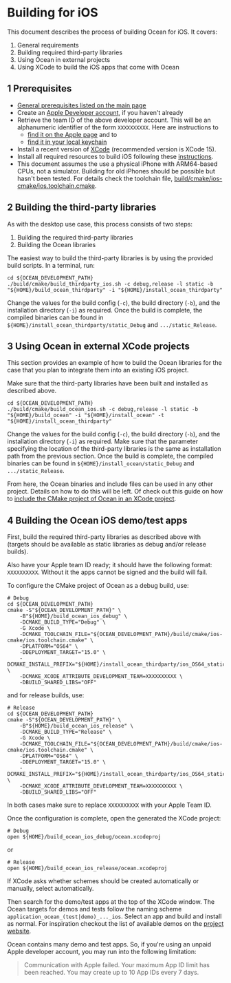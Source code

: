 # Building for iOS

This document describes the process of building Ocean for iOS. It covers:

1. General requirements
2. Building required third-party libraries
3. Using Ocean in external projects
4. Using XCode to build the iOS apps that come with Ocean

## 1 Prerequisites

* [General prerequisites listed on the main page](README.md)
* Create an [Apple Developer account](https://developer.apple.com/), if you haven't already
* Retrieve the team ID of the above developer account. This will be an alphanumeric identifier of the form `XXXXXXXXXX`. Here are instructions to
  * [find it on the Apple page](https://developer.apple.com/help/account/manage-your-team/locate-your-team-id) and to
  * [find it in your local keychain](https://stackoverflow.com/a/47732584)
* Install a recent version of [XCode](https://developer.apple.com/xcode/) (recommended version is XCode 15).
* Install all required resources to build iOS following these [instructions](https://developer.apple.com/documentation/safari-developer-tools/installing-xcode-and-simulators).
* This document assumes the use a physical iPhone with ARM64-based CPUs, not a simulator. Building for old iPhones should be possible but hasn't been tested. For details check the toolchain file, [build/cmake/ios-cmake/ios.toolchain.cmake](https://github.com/facebookresearch/ocean/blob/7eb6a04e60278185c3ebe469829f00fc7092b223/build/cmake/ios-cmake/ios.toolchain.cmake#L59-L60).

## 2 Building the third-party libraries

As with the desktop use case, this process consists of two steps:

1. Building the required third-party libraries
2. Building the Ocean libraries

The easiest way to build the third-party libraries is by using the provided build scripts. In a terminal, run:

```
cd ${OCEAN_DEVELOPMENT_PATH}
./build/cmake/build_thirdparty_ios.sh -c debug,release -l static -b "${HOME}/build_ocean_thirdparty" -i "${HOME}/install_ocean_thirdparty"
```

Change the values for the build config (`-c`), the build directory (`-b`), and the installation directory (`-i`) as required. Once the build is complete, the compiled binaries can be found in `${HOME}/install_ocean_thirdparty/static_Debug` and `.../static_Release`.

## 3 Using Ocean in external XCode projects

This section provides an example of how to build the Ocean libraries for the case that you plan to integrate them into an existing iOS project.

Make sure that the third-party libraries have been built and installed as described above.

```
cd ${OCEAN_DEVELOPMENT_PATH}
./build/cmake/build_ocean_ios.sh -c debug,release -l static -b "${HOME}/build_ocean" -i "${HOME}/install_ocean" -t "${HOME}/install_ocean_thirdparty"
```

Change the values for the build config (`-c`), the build directory (`-b`), and the installation directory (`-i`) as required. Make sure that the parameter specifying the location of the third-party libraries is the same as installation path from the previous section. Once the build is complete, the compiled binaries can be found in `${HOME}/install_ocean/static_Debug` and `.../static_Release`.

From here, the Ocean binaries and include files can be used in any other project. Details on how to do this will be left. Of check out this guide on how to [include the CMake project of Ocean in an XCode project](https://blog.tomtasche.at/2019/05/how-to-include-cmake-project-in-xcode.html).

## 4 Building the Ocean iOS demo/test apps

First, build the required third-party libraries as described above with (targets should be available as static libraries as debug and/or release builds).

Also have your Apple team ID ready; it should have the following format: `XXXXXXXXXX`. Without it the apps cannot be signed and the build will fail.

To configure the CMake project of Ocean as a debug build, use:

```
# Debug
cd ${OCEAN_DEVELOPMENT_PATH}
cmake -S"${OCEAN_DEVELOPMENT_PATH}" \
    -B"${HOME}/build_ocean_ios_debug" \
    -DCMAKE_BUILD_TYPE="Debug" \
    -G Xcode \
    -DCMAKE_TOOLCHAIN_FILE="${OCEAN_DEVELOPMENT_PATH}/build/cmake/ios-cmake/ios.toolchain.cmake" \
    -DPLATFORM="OS64" \
    -DDEPLOYMENT_TARGET="15.0" \
    -DCMAKE_INSTALL_PREFIX="${HOME}/install_ocean_thirdparty/ios_OS64_static_Debug" \
    -DCMAKE_XCODE_ATTRIBUTE_DEVELOPMENT_TEAM=XXXXXXXXXX \
    -DBUILD_SHARED_LIBS="OFF"
```

and for release builds, use:

```
# Release
cd ${OCEAN_DEVELOPMENT_PATH}
cmake -S"${OCEAN_DEVELOPMENT_PATH}" \
    -B"${HOME}/build_ocean_ios_release" \
    -DCMAKE_BUILD_TYPE="Release" \
    -G Xcode \
    -DCMAKE_TOOLCHAIN_FILE="${OCEAN_DEVELOPMENT_PATH}/build/cmake/ios-cmake/ios.toolchain.cmake" \
    -DPLATFORM="OS64" \
    -DDEPLOYMENT_TARGET="15.0" \
    -DCMAKE_INSTALL_PREFIX="${HOME}/install_ocean_thirdparty/ios_OS64_static_Release" \
    -DCMAKE_XCODE_ATTRIBUTE_DEVELOPMENT_TEAM=XXXXXXXXXX \
    -DBUILD_SHARED_LIBS="OFF"
```

In both cases make sure to replace `XXXXXXXXXX` with your Apple Team ID.

Once the configuration is complete, open the generated the XCode project:

```
# Debug
open ${HOME}/build_ocean_ios_debug/ocean.xcodeproj
```

or

```
# Release
open ${HOME}/build_ocean_ios_release/ocean.xcodeproj
```

If XCode asks whether schemes should be created automatically or manually, select automatically.

Then search for the demo/test apps at the top of the XCode window. The Ocean targets for demos and tests follow the naming scheme `application_ocean_(test|demo)_..._ios`. Select an app and build and install as normal. For inspiration checkout the list of available demos on the [project website](https://facebookresearch.github.io/ocean/docs/introduction/).

Ocean contains many demo and test apps. So, if you're using an unpaid Apple developer account, you may run into the following limitation:

> Communication with Apple failed. Your maximum App ID limit has been reached. You may create up to 10 App IDs every 7 days.
